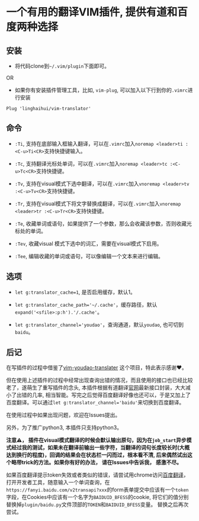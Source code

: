 # 一个有用的翻译VIM插件, 提供有道和百度两种选择

## 安装

*   将代码clone到`~/.vim/plugin`下面即可。

OR

*   如果你有安装插件管理工具，比如, `vim-plug`, 可以加入以下行到你的`.vimrc`进行安装

<!---->

    Plug 'linghaihui/vim-translator'

## 命令

*   `:Ti`, 支持在底部输入框输入翻译，可以在`.vimrc`加入`noremap <leader>ti :<C-u>Ti<CR>`支持快捷键输入。

*   `:Tc`, 支持翻译光标处单词，可以在`.vimrc`加入`noremap <leader>tc :<C-u>Tc<CR>`支持快捷键。

*   `:Tv`, 支持在visual模式下选中翻译，可以在`.vimrc`加入`vnoremap <leader>tv :<C-u>Tv<CR>`支持快捷键。

*   `:Tr`, 支持在visual模式下将文字替换成翻译，可以在`.vimrc`加入`vnoremap <leader>tr :<C-u>Tr<CR>`支持快捷键。

*   `:Te`, 收藏单词或语句，如果提供了一个参数，那么会收藏该参数，否则收藏光标处的单词。

*   `:Tev`, 收藏visual 模式下选中的词汇，需要在visual模式下启用。

*   `:Tee`, 编辑收藏的单词或语句，可以像编辑一个文本来进行编辑。

## 选项

*  `let g:translator_cache=1`, 是否启用缓存，默认1。

*  `let g:translator_cache_path='~/.cache'`，缓存路径，默认`expand('<sfile>:p:h').'/.cache'`。 

*  `let g:translator_channel='youdao'`，查询通道，默认`youdao`, 也可切到`baidu`。


## 后记

在写插件的过程中借鉴了[vim-youdao-translater](https://github.com/ianva/vim-youdao-translater) 这个项目，特此表示感谢♥️。

但在使用上述插件的过程中经常出现查询出错的情况，而且使用的接口也已经比较老了，遂萌生了重写插件的念头, 本插件根据有道翻译[官网](https://fanyi.youdao.com/)最新接口封装，大大减小了出错的几率, 相当智能。写完之后觉得百度翻译好像也还可以，于是又加上了百度翻译。可以通过`let g:translator_channel='baidu'`来切换到百度翻译。

在使用过程中如果出现问题，欢迎在Issues提出。

另外，为了推广python3, 本插件只支持python3。

**注意⚠️， 插件在visual模式翻译的时候会默认输出原句，因为在`job_start`异步模式经过我的测试，如果未在翻译前输出一些字符，当翻译的词句长度较长时(大概达到换行的程度)，回调的结果会在状态栏一闪而过，根本看不清, 后来偶然试出这个略带trick的方法。如果你有好的办法， 请在Issues中告诉我， 感激不尽。**

如果百度翻译提示token失效或者类似的错误，请尝试用chrome访问[百度翻译](https://fanyi.baidu.com/)，打开开发者工具，随意输入一个单词查询，在`https://fanyi.baidu.com/v2transapi?xxx`的form表单提交中应该有一个`token`字段，在Cookies中应该有一个名字为`BAIDUID_BFESS`的cookie, 将它们的值分别替换掉`plugin/baidu.py`文件顶部的`TOKEN`和`BAIDUID_BFESS`变量。 替换之后再次尝试。
